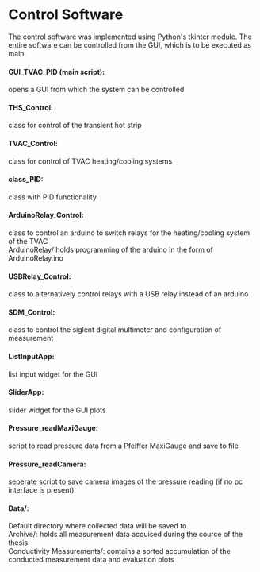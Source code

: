 # Control Software

The control software was implemented using Python's tkinter module. The entire software can be controlled from the GUI, which is to be executed as main.


#### GUI_TVAC_PID (main script):
opens a GUI from which the system can be controlled

#### THS_Control:
class for control of the transient hot strip

#### TVAC_Control:
class for control of TVAC heating/cooling systems

#### class_PID:
class with PID functionality

#### ArduinoRelay_Control:
class to control an arduino to switch relays for the heating/cooling system of the TVAC<br>
ArduinoRelay/ holds programming of the arduino in the form of ArduinoRelay.ino

#### USBRelay_Control:
class to alternatively control relays with a USB relay instead of an arduino

#### SDM_Control:
class to control the siglent digital multimeter and configuration of measurement

#### ListInputApp:
list input widget for the GUI

#### SliderApp:
slider widget for the GUI plots

#### Pressure_readMaxiGauge:
script to read pressure data from a Pfeiffer MaxiGauge and save to file

#### Pressure_readCamera:
seperate script to save camera images of the pressure reading (if no pc interface is present)


#### Data/:
Default directory where collected data will be saved to <br>
Archive/: holds all measurement data acquised during the cource of the thesis<br>
Conductivity Measurements/: contains a sorted accumulation of the conducted measurement data and evaluation plots
	






